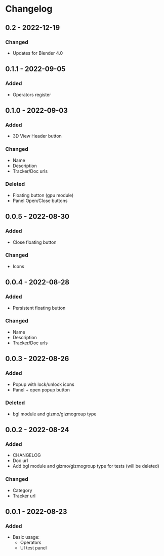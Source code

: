 # Changelog

## 0.2 - 2022-12-19

### Changed
- Updates for Blender 4.0

## 0.1.1 - 2022-09-05

### Added
- Operators register

## 0.1.0 - 2022-09-03

### Added
- 3D View Header button

### Changed
- Name
- Description
- Tracker/Doc urls

### Deleted
- Floating button (gpu module)
- Panel Open/Close buttons

## 0.0.5 - 2022-08-30

### Added
- Close floating button

### Changed
- Icons

## 0.0.4 - 2022-08-28

### Added
- Persistent floating button

### Changed
- Name
- Description
- Tracker/Doc urls

## 0.0.3 - 2022-08-26

### Added
- Popup with lock/unlock icons
- Panel + open popup button

### Deleted
- bgl module and gizmo/gizmogroup type

## 0.0.2 - 2022-08-24

### Added
- CHANGELOG
- Doc url
- Add bgl module and gizmo/gizmogroup type for tests (will be deleted)

### Changed
- Category
- Tracker url

## 0.0.1 - 2022-08-23

### Added
- Basic usage:
  - Operators
  - UI test panel